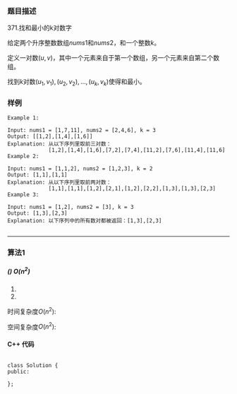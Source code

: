### 题目描述

371.找和最小的k对数字

给定两个升序整数数组$nums1$和$nums2$，和一个整数$k$。

定义一对数$(u,v)$，其中一个元素来自于第一个数组，另一个元素来自第二个数组。

找到$k$对数$(u_1,v_1),(u_2,v_2),...,(u_k,v_k)$使得和最小。


### 样例

```
Example 1:

Input: nums1 = [1,7,11], nums2 = [2,4,6], k = 3
Output: [[1,2],[1,4],[1,6]] 
Explanation: 从以下序列里取前三对数：
             [1,2],[1,4],[1,6],[7,2],[7,4],[11,2],[7,6],[11,4],[11,6]
Example 2:

Input: nums1 = [1,1,2], nums2 = [1,2,3], k = 2
Output: [1,1],[1,1]
Explanation: 从以下序列里取前两对数：
             [1,1],[1,1],[1,2],[2,1],[1,2],[2,2],[1,3],[1,3],[2,3]
Example 3:

Input: nums1 = [1,2], nums2 = [3], k = 3
Output: [1,3],[2,3]
Explanation: 以下序列中的所有数对都被返回：[1,3],[2,3]


```


----------

### 算法1
##### () $O(n^2)$



1.
2.


时间复杂度$O(n^2)$:

空间复杂度$O(n^2)$:



#### C++ 代码
```

class Solution {
public:

};




```



